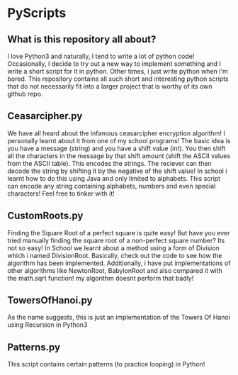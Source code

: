 # PyScripts

## What is this repository all about?
I love Python3 and naturally, I tend to write a lot of python code! Occasionally, I decide to try out a new way to implement something and I write a short script for it in python. Other times, i just write python when i'm bored. This repository contains all such short and interesting python scripts that do not necessarily fit into a larger project that is worthy of its own github repo.

## Ceasarcipher.py
We have all heard about the infamous ceasarcipher encryption algorithm! I personally learnt about it from one of my school programs! The basic idea is you have a message (string) and you have a shift value (int). You then shift all the characters in the message by that shift amount (shift the ASCII values from the ASCII table). This encodes the strings. The reciever can then decode the string by shifting it by the negative of the shift value! In school i learnt how to do this using Java and only limited to alphabets. This script can encode any string containing alphabets, numbers and even special characters! Feel free to tinker with it!

## CustomRoots.py
Finding the Square Root of a perfect square is quite easy! But have you ever tried manually finding the square root of a non-perfect square number? Its not so easy! In School we learnt about a method using a form of Division which i named DivisionRoot. Basically, check out the code to see how the algorithm has been implemented. Additionally, i have put implementations of other algorithms like NewtonRoot, BabylonRoot and also compared it with the math.sqrt function! my algorithm doesnt perform that badly!

## TowersOfHanoi.py
As the name suggests, this is just an implementation of the Towers Of Hanoi using Recursion in Python3

## Patterns.py
This script contains certain patterns (to practice looping) in Python!
